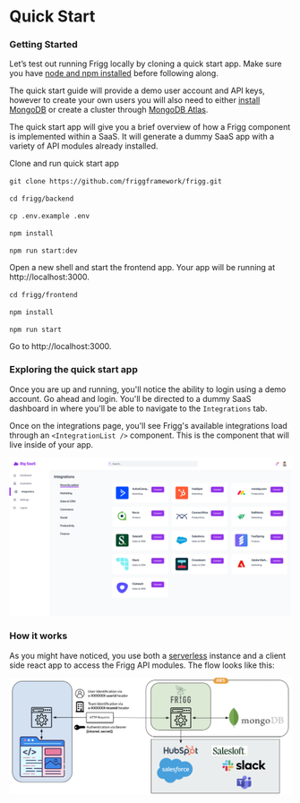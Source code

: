 # Quick Start

### Getting Started

Let’s test out running Frigg locally by cloning a quick start app. Make sure you have [node and npm installed](https://docs.npmjs.com/downloading-and-installing-node-js-and-npm) before following along.&#x20;

The quick start guide will provide a demo user account and API keys, however to create your own users you will also need to either [install MongoDB](https://www.mongodb.com/docs/manual/installation/) or create a cluster through [MongoDB Atlas](https://www.mongodb.com/atlas/database).

The quick start app will give you a brief overview of how a Frigg component is implemented within a SaaS. It will generate a dummy SaaS app with a variety of API modules already installed.&#x20;

Clone and run quick start app&#x20;

`git clone https://github.com/friggframework/frigg.git`&#x20;

`cd frigg/backend`&#x20;

`cp .env.example .env`&#x20;

`npm install`&#x20;

`npm run start:dev`

Open a new shell and start the frontend app. Your app will be running at http://localhost:3000.

`cd frigg/frontend`&#x20;

`npm install`&#x20;

`npm run start`

Go to http://localhost:3000.

### Exploring the quick start app

Once you are up and running, you'll notice the ability to login using a demo account. Go ahead and login. You'll be directed to a dummy SaaS dashboard in where you'll be able to navigate to the `Integrations` tab.&#x20;

Once on the integrations page, you'll see Frigg's available integrations load through an `<IntegrationList />` component. This is the component that will live inside of your app.

![](../.gitbook/assets/screencapture-demo-friggframework-org-integrations-2022.png)

### How it works

As you might have noticed, you use both a [serverless](https://aws.amazon.com/serverless/) instance and a client side react app to access the Frigg API modules. The flow looks like this:

![](<../.gitbook/assets/Screen Shot 2022-04-11 at 10.52.07 AM.png>)
